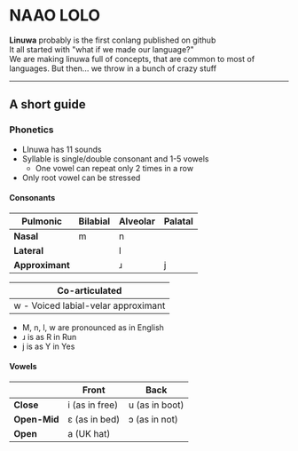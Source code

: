 # **NAAO LOLO**

**Linuwa** probably is the first conlang published on github  
It all started with "what if we made our language?"  
We are making linuwa full of concepts, that are common to most of languages.
But then... we throw in a bunch of crazy stuff

-----------------------

## A short guide

### Phonetics

* LInuwa has 11 sounds
* Syllable is single/double consonant and 1-5 vowels
  * One vowel can repeat only 2 times in a row
* Only root vowel can be stressed

#### Consonants

| Pulmonic        | Bilabial | Alveolar | Palatal |
| --------------- | -------- | -------- | ------- |
| **Nasal**       | m        | n        |         |
| **Lateral**     |          | l        |         |
| **Approximant** |          | ɹ        | j       |

| Co-articulated                      |
| ----------------------------------- |
| w - Voiced labial-velar approximant |

* M, n, l, w are pronounced as in English
* ɹ is as R in Run
* j is as Y in Yes

#### Vowels

|              | Front          | Back           |
| ------------ | -------------- | -------------- |
| **Close**    | i (as in free) | u (as in boot) |
| **Open-Mid** | ɛ (as in bed)  | ɔ (as in not)  |
| **Open**     | a (UK hat)     |                |



